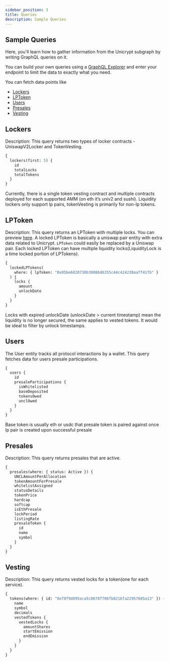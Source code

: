 ```yaml
---
sidebar_position: 3
title: Queries
description: Sample Queries
---
```


## Sample Queries

Here, you'll learn how to gather information from the Unicrypt subgraph by writing GraphQL queries on it.

You can build your own queries using a [GraphQL Explorer](https://graphiql-online.com/graphiql) and enter your endpoint to limit the data to exactly what you need.

You can fetch data points like

- [Lockers](#lockers)
- [LPToken](#lptoken)
- [Users](#users)
- [Presales](#presales)
- [Vesting](#vesting)

## Lockers

Description: This query returns two types of locker contracts - UniswapV2Locker and TokenVesting.

```graphql
{
  lockers(first: 5) {
    id
    totalLocks
    totalTokens
  }
}
```

Currently, there is a single token vesting contract and multiple contracts deployed for each supported AMM (on eth it’s univ2 and sushi). Liquidity lockers only support lp pairs, tokenVesting is primarily for non-lp tokens.

## LPToken

Description: This query returns an LPToken with multiple locks. You can preview [here](https://app.unicrypt.network/amm/uni-v2/pair/0x05BE6820730b30086d6355C44c424230AaFf41fb). A locked LPToken is basically a uniswap pair entity with extra data related to Unicrypt. `LPToken` could easily be replaced by a Uniswap pair. Each locked LPToken can have multiple liquidity locks(LiquidityLock is a time locked portion of LPTokens).

```graphql
{
  lockedLPTokens(
    where: { lpToken: "0x05be6820730b30086d6355c44c424230aaff41fb" }
  ) {
    locks {
      amount
      unlockDate
    }
  }
}
```

Locks with expired unlockDate (unlockDate > current timestamp) mean the liquidity is no longer secured, the same applies to vested tokens. It would be ideal to filter by unlock timestamps.

## Users

The User entity tracks all protocol interactions by a wallet. This query fetches data for users presale participations.

```graphql
{
  users {
    id
    presaleParticipations {
      isWhitelisted
      baseDeposited
      tokensOwed
      unclOwed
    }
  }
}
```

Base token is usually eth or usdc that presale token is paired against once lp pair is created upon successful presale

## Presales

Description: This query returns presales that are active.

```graphql
{
  presales(where: { status: Active }) {
    UNCLAmountPerAllocation
    tokenAmountForPresale
    whitelistAssigned
    statusDetails
    tokenPrice
    hardcap
    softcap
    isEthPresale
    lockPeriod
    listingRate
    presaleToken {
      id
      name
      symbol
    }
  }
}
```

## Vesting

Description: This query returns vested locks for a token(one for each service).

```graphql
{
  tokens(where: { id: "0xf0f9d895aca5c8678f706fb8216fa22957685a13" }) {
    name
    symbol
    decimals
    vestedTokens {
      vestedLocks {
        amountShares
        startEmission
        endEmission
      }
    }
  }
}
```
